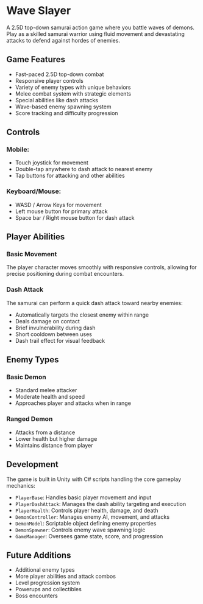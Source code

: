 # Wave Slayer

A 2.5D top-down samurai action game where you battle waves of demons. Play as a skilled samurai warrior using fluid movement and devastating attacks to defend against hordes of enemies.

## Game Features

- Fast-paced 2.5D top-down combat
- Responsive player controls
- Variety of enemy types with unique behaviors
- Melee combat system with strategic elements
- Special abilities like dash attacks
- Wave-based enemy spawning system
- Score tracking and difficulty progression

## Controls

### Mobile:
- Touch joystick for movement
- Double-tap anywhere to dash attack to nearest enemy
- Tap buttons for attacking and other abilities

### Keyboard/Mouse:
- WASD / Arrow Keys for movement
- Left mouse button for primary attack
- Space bar / Right mouse button for dash attack

## Player Abilities

### Basic Movement
The player character moves smoothly with responsive controls, allowing for precise positioning during combat encounters.

### Dash Attack
The samurai can perform a quick dash attack toward nearby enemies:
- Automatically targets the closest enemy within range
- Deals damage on contact
- Brief invulnerability during dash
- Short cooldown between uses
- Dash trail effect for visual feedback

## Enemy Types

### Basic Demon
- Standard melee attacker
- Moderate health and speed
- Approaches player and attacks when in range

### Ranged Demon
- Attacks from a distance
- Lower health but higher damage
- Maintains distance from player

## Development

The game is built in Unity with C# scripts handling the core gameplay mechanics:

- `PlayerBase`: Handles basic player movement and input
- `PlayerDashAttack`: Manages the dash ability targeting and execution
- `PlayerHealth`: Controls player health, damage, and death
- `DemonController`: Manages enemy AI, movement, and attacks
- `DemonModel`: Scriptable object defining enemy properties
- `DemonSpawner`: Controls enemy wave spawning logic
- `GameManager`: Oversees game state, score, and progression

## Future Additions

- Additional enemy types
- More player abilities and attack combos
- Level progression system
- Powerups and collectibles
- Boss encounters 